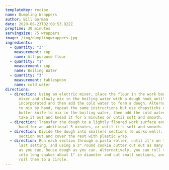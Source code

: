 ```yaml
---
templateKey: recipe
name: Dumpling Wrappers
author: Bill Gorman
date: 2020-06-23T02:08:53.922Z
preptime: 30 minutes
servingsize: 75 wrappers
image: /img/dumplingwrappers.jpg
ingredients:
  - quantity: "3"
    measurement: cup
    name: All-purpose flour
  - quantity: "1"
    measurement: cup
    name: Boiling Water
  - quantity: "3"
    measurement: tablespoon
    name: cold water
directions:
  - direction: Using an electric mixer, place the flour in the work bowl of the
      mixer and slowly mix in the boiling water with a dough hook until
      incorporated and then add the cold water to form a dough. Alternatively,
      to mix by hand, repeat the same instructions but use chopsticks or a
      butter knife to mix in the boiling water, then add the cold water, then
      take it out and knead it for 5 minutes or until soft and smooth.
  - direction: Transfer the dough to a lightly floured work surface and knead by
      hand for an additional 5 minutes, or until it's soft and smooth.
  - direction: Divide the dough into smallers sections (6 works well). Take one
      section out and cover the rest with plastic wrap.
  - direction: Run each section through a pasta roller, until it's on the second to
      last setting, and using a 3" round cookie cutter cut out as many wrappers
      as you can. Reuse dough as you can. Alternatively, you can roll the dough
      into long snakes about 1" in diameter and cut small sections, and hand
      roll them to a circle.
---
```

